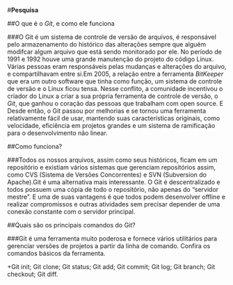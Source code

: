 #**Pesquisa**

##O que é o *Git*, e como ele funciona

###O Git é um sistema de controle de versão de arquivos, é responsável pelo armazenamento do histórico das alterações sempre que alguém modifcar algum arquivo que está sendo monitorado por ele. No período de 1991 e 1992 houve uma grande manutenção do projeto do código Linux. Várias pessoas eram responsáveis pelas mudanças e alterações do arquivo, e compartilhavam entre si.Em 2005, a relação entre a ferramenta *BitKeeper* que era um outro software que tinha como função, um sistema de controle de versão e o Linux ficou tensa. Nesse conflito, a comunidade incentivou o criador do Linux a criar a sua própria ferramenta de controle de versão, o *Git*, que ganhou o coração das pessoas que trabalham com open source. E Desde então, o Git passou por melhorias e se tornou uma ferramenta relativamente fácil de usar, mantendo suas características originais, como velocidade, eficiência em projetos grandes e um sistema de ramificação para o desenvolvimento não linear.

##Como funciona?

###Todos os nossos arquivos, assim como seus históricos, ficam em um repositório e existiam vários sistemas que gerenciam repositórios assim, como CVS (Sistema de Versões Concorrentes) e SVN (Subversion do Apache).Git é uma alternativa mais interessante. O Git é descentralizado e todos possuem uma cópia de todo o repositório, não apenas do “servidor mestre”.
E uma de suas vantagens é que todos podem desenvolver offline e realizar compromissos e outras atividades sem precisar depender de uma conexão constante com o servidor principal.

##Quais são os principais comandos do Git?

###Git é uma ferramenta muito poderosa e fornece vários utilitários para gerenciar versões de projetos a partir da linha de comando. Confira os comandos básicos da ferramenta.

+Git init;
Git clone;
Git status;
Git add;
Git commit;
Git log;
Git branch;
Git checkout;
Git diff.



